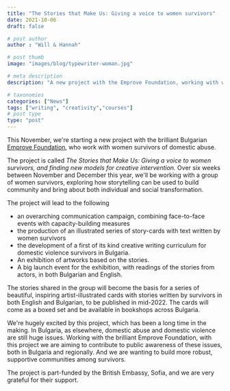 ```yaml
---
title: "The Stories that Make Us: Giving a voice to women survivors"
date: 2021-10-06
draft: false

# post author
author : "Will & Hannah"

# post thumb
image: "images/blog/typewriter-woman.jpg"

# meta description
description: "A new project with the Emprove Foundation, working with women survivors of domestic abuse"

# taxonomies
categories: ["News"]
tags: ["writing", "creativity","courses"]
# post type
type: "post"
---
```

This November, we're starting a new project with the brilliant Bulgarian [Emprove Foundation](https://emproveproject.eu/), who work with women survivors of domestic abuse.

The project is called *The Stories that Make Us: Giving a voice to women survivors, and finding new models for creative intervention.* Over six weeks between November and December this year, we'll be working with a group of women survivors, exploring how storytelling can be used to build community and bring about both individual and social transformation.

The project will lead to the following

- an overarching communication campaign, combining face-to-face events with capacity-building measures
- the production of an illustrated series of story-cards with text written by women survivors
- the development of a first of its kind creative writing curriculum for domestic violence survivors in Bulgaria. 
- An exhibition of artworks based on the stories.
- A big launch event for the exhibition, with readings of the stories from actors, in both Bulgarian and English.

The stories shared in the group will become the basis for a series of beautiful, inspiring artist-illustrated cards with stories written by survivors in both English and Bulgarian, to be published in mid-2022. The cards will come as a boxed set and be available in bookshops across Bulgaria.  

We're hugely excited by this project, which has been a long time in the making. In Bulgaria, as elsewhere, domestic abuse and domestic violence are still huge issues. Working with the brilliant Emprove Foundation, with this project we are aiming to contribute to public awareness of these issues, both in Bulgaria and regionally. And we are wanting to build more robust, supportive communities among survivors. 

The project is part-funded by the British Embassy, Sofia, and we are very grateful for their support.

